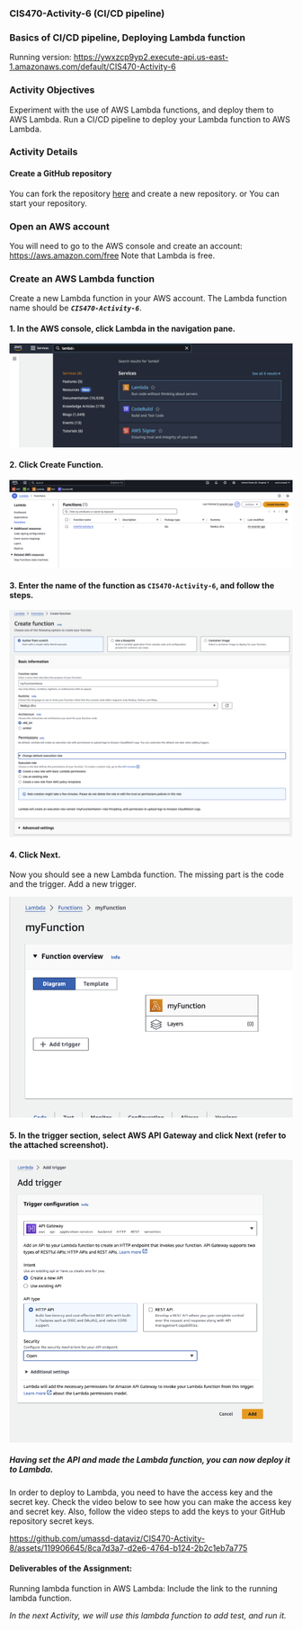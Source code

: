 ### CIS470-Activity-6 (CI/CD pipeline)

### Basics of CI/CD pipeline, Deploying Lambda function
Running version: https://ywxzcp9yp2.execute-api.us-east-1.amazonaws.com/default/CIS470-Activity-6

### Activity Objectives

Experiment with the use of AWS Lambda functions, and deploy them to AWS Lambda.
Run a CI/CD pipeline to deploy your Lambda function to AWS Lambda.

### Activity Details

#### Create a GitHub repository
You can fork the repository [here](https://github.com/umassd-dataviz/CIS470-Activity-6-CICD-AWS.git) and create a new repository. or You can start your repository.

### Open an AWS account
You will need to go to the AWS console and create an account: https://aws.amazon.com/free
Note that Lambda  is free.

### Create an AWS Lambda function
Create a new Lambda function in your AWS account. The Lambda function name should be ***`CIS470-Activity-6`***.


#### 1. In the AWS console, click **Lambda** in the navigation pane.

<img src="./imgs/Lambda1.png">

#### 2. Click **Create Function**.

<img src="./imgs/Lambda2.png">

#### 3. Enter the name of the function as `CIS470-Activity-6`, and follow the steps.

<img src="./imgs/Lambda3.png">

#### 4. Click **Next**.

Now you should see a new Lambda function. The missing part is the code and the trigger.
Add a new trigger.

<img src="./imgs/Lambda4.png">

#### 5. In the trigger section, select **AWS API Gateway** and click **Next** (refer to the attached screenshot).

<img src="./imgs/Lambda5.png">

##### Having set the API and made the Lambda function, you can now deploy it to Lambda.
In order to deploy to Lambda, you need to  have the access key and the secret key.
Check the video below to see how you can make the access key and secret key. Also, follow the video steps to add the keys to your GitHub repository secret keys.


https://github.com/umassd-dataviz/CIS470-Activity-8/assets/119906645/8ca7d3a7-d2e6-4764-b124-2b2c1eb7a775


#### Deliverables of the Assignment:

Running lambda function in AWS Lambda: Include the link to the running lambda function.

<i> In the next Activity, we will use this lambda function to add test, and run it. </i>
